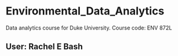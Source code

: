 # Environmental_Data_Analytics
Data analytics course for Duke University. Course code: ENV 872L

## User: Rachel E Bash 
